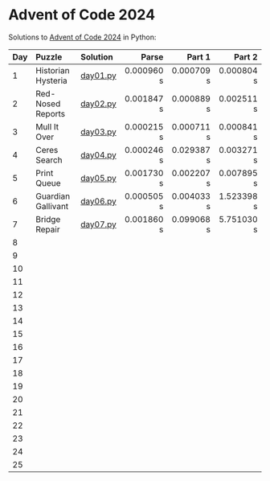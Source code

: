 # Advent of Code 2024

Solutions to [Advent of Code 2024](https://adventofcode.com/2024/) in Python:

| Day | Puzzle             | Solution                   |      Parse |     Part 1 |     Part 2 |
|:----|:-------------------|:---------------------------|-----------:|-----------:|-----------:|
| 1   | Historian Hysteria | [day01.py](Day01/day01.py) | 0.000960 s | 0.000709 s | 0.000804 s |
| 2   | Red-Nosed Reports  | [day02.py](Day02/day02.py) | 0.001847 s | 0.000889 s | 0.002511 s |
| 3   | Mull It Over       | [day03.py](Day03/day03.py) | 0.000215 s | 0.000711 s | 0.000841 s |
| 4   | Ceres Search       | [day04.py](Day04/day04.py) | 0.000246 s | 0.029387 s | 0.003271 s |
| 5   | Print Queue        | [day05.py](Day05/day05.py) | 0.001730 s | 0.002207 s | 0.007895 s |
| 6   | Guardian Gallivant | [day06.py](Day06/day06.py) | 0.000505 s | 0.004033 s | 1.523398 s |
| 7   | Bridge Repair      | [day07.py](Day07/day07.py) | 0.001860 s | 0.099068 s | 5.751030 s |
| 8   |                    |                            |            |            |            |
| 9   |                    |                            |            |            |            |
| 10  |                    |                            |            |            |            |
| 11  |                    |                            |            |            |            |
| 12  |                    |                            |            |            |            |
| 13  |                    |                            |            |            |            |
| 14  |                    |                            |            |            |            |
| 15  |                    |                            |            |            |            |
| 16  |                    |                            |            |            |            |
| 17  |                    |                            |            |            |            |
| 18  |                    |                            |            |            |            |
| 19  |                    |                            |            |            |            |
| 20  |                    |                            |            |            |            |
| 21  |                    |                            |            |            |            |
| 22  |                    |                            |            |            |            |
| 23  |                    |                            |            |            |            |
| 24  |                    |                            |            |            |            |
| 25  |                    |                            |            |            |            |
